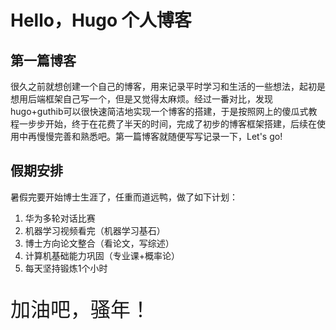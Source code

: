 # Hello，Hugo 个人博客


## 第一篇博客
很久之前就想创建一个自己的博客，用来记录平时学习和生活的一些想法，起初是想用后端框架自己写一个，但是又觉得太麻烦。经过一番对比，发现hugo+guthib可以很快速简洁地实现一个博客的搭建，于是按照网上的傻瓜式教程一步步开始，终于在花费了半天的时间，完成了初步的博客框架搭建，后续在使用中再慢慢完善和熟悉吧。第一篇博客就随便写写记录一下，Let's go!

## 假期安排
暑假完要开始博士生涯了，任重而道远鸭，做了如下计划：
1. 华为多轮对话比赛
2. 机器学习视频看完（机器学习基石）
3. 博士方向论文整合（看论文，写综述）
4. 计算机基础能力巩固（专业课+概率论）
5. 每天坚持锻炼1个小时

<br>
<font size="6">加油吧，骚年！</font>

